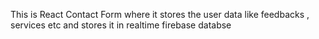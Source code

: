 This is React Contact Form where it stores the user data like feedbacks , services etc and stores it in realtime firebase databse
